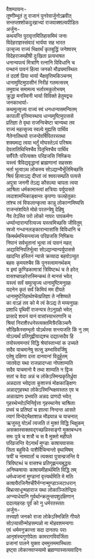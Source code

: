 वैशम्पायनः-  
तूष्णीम्भूतं तु राजानं पुनरेवार्जुनोऽब्रवीत्  
सन्तप्तश्शोकदुःखाभ्यां राजवाक्शल्यपीडितः  
अर्जुनः-  
कथयन्ति पुरावृत्तमितिहासमिमं जनाः  
विदेहराज्ञस्संवादं भार्यया सह भारत  
उत्सृज्य राज्यं भिक्षार्थं कृतबुद्धिं जनेश्वरम्  
विदेहराजमहीषी दुःखिता प्रत्यभाषत  
धनान्यपत्यं मित्राणि रत्नानि विविधानि च  
पन्थानं पावनं हित्वा जनको मौढ्यमास्थितः  
तं ददर्श प्रिया भार्या भैक्षवृत्तिमकिञ्चनम्  
धानामुष्टिमुपासीनं निरीहं गतमत्सरम्  
तमुवाच समामत्य भर्तारमकुतोभयम्  
क्रुद्धा मनस्विनी भार्या विविक्ते हेतुमद्वचः  
जनकाभार्या-  
कथमुत्सृज्य राज्यं स्वं धनधान्यसमन्वितम्  
कापालीं वृत्तिमास्थाय धान्यमुष्टिमुपाससे  
प्रतिज्ञा ते वृथा राजन्विचेष्टा चान्यथा तव  
राज्यं महत्सृज्य स्वल्पे मुह्यसि पार्थिव  
नैतेनातिथयो राजन्देवर्षिपितरस्तथा  
शक्यमद्य त्वया भर्तुं मोघस्तेऽयं परिश्रमः  
देवतातिथिभिश्चैव पितृभिश्चैव पार्थिव  
सर्वैरेतैः परित्यक्तः परिव्रजसि निष्क्रियः  
यस्त्वं त्रैविद्यवृद्धानां ब्राह्मणानां सहस्रशः  
भर्ता भूत्वाऽथ लोकस्य सोऽद्यान्यैर्भूतिमिच्छसि  
श्रियं हित्वाऽद्य दीप्तां त्वं श्ववत्सम्प्रति पत्यसे  
अपुत्रा जननी तेऽद्य कौसल्या चापता त्वया  
आश्रिता धर्मकामास्त्वां क्षत्रियाः पर्युपासते  
त्वदाशामभिकाङ्क्षन्तः कृपणाः फलहेतुकाः  
तांश्च त्वं विफलान्कृत्वा कान्नु लोकान्गमिष्यसि  
राजन्संशयिते मोक्षे परतन्त्रेषु देहिषु  
नैव तेऽस्ति परो लोको नापरः पापकर्मणः  
धर्म्यान्दारान्परित्यज्य यस्त्वमिच्छसि जीवितुम्  
स्रजो गन्धानलङ्कारान्वासांसि विविधानि च  
किमर्थमभिसन्त्यज्य परिव्रजसि निष्क्रियः  
निपानं सर्वभूतानां भूत्वा त्वं पावनं महत्  
अद्याविनिपतिर्भूत्वा सोऽद्यान्यान्पर्युपाससे  
खादन्ति हस्तिनं न्यासे क्रव्यादा बहवोऽप्युत  
बहवः कृमयश्चैव किं पुनस्त्वामनर्थकम्  
य इमां कुण्डिकामात्रां त्रिविष्टब्धं च ते हरेत्  
वासश्चापहरेत्तस्मिन्कथं ते मानसं भवेत्  
यस्त्वं सर्वं समुत्सृज्य धानामुष्टिमनुग्रहः  
यदनेन कृतं सर्वं किमियं मम दीयते  
धानामुष्टेरिहार्थश्चेत्प्रतिज्ञा ते नशिष्यते  
का वाऽहं तव को मे त्वं केऽद्य ते मय्यनुग्रहः  
प्रशाधि पृथिवीं राजन्यत्र तेऽनुग्रहो भवेत्  
प्रासादे शयनं यानं वासांस्याभरणानि च  
श्रियां निराशैरधनेस्त्यक्तमित्रैरकिञ्चनैः  
सौखिकैस्सम्भृतो योऽर्थस्स सन्त्यजति किं नु तम्  
योऽत्यर्थं प्रतिगृह्णीयाद्यश्च दद्यात्सदैव हि  
तयोस्त्वमन्तरं विद्धि श्रेयांस्ताभ्यां क उच्यते  
सदैव याचमानेषु सत्सु डम्भाविवर्जिषु  
एतेषु दक्षिणा दत्ता दानवानां विदुर्हुतम्  
जातवेदा यथा राजन्नादग्ध्वा नोपशाम्यति  
सदैव याचमानो वै तथा शाम्यति न द्विजः  
सतां च वेदा अन्नं च लोकेऽस्मिन्प्रकृतिर्ध्रुवा  
अन्नदाता भवेद्दाता कुशास्त्रं मोक्षकाङ्क्षिणः  
अन्नाद्गृहस्था लोकेऽस्मिन्भिक्षवस्तत एव च  
अन्नात्प्राणः प्रभवति अन्नदः प्राणदो भवेत्  
गृहस्थेभ्योऽभिनिर्वृत्ता गृहस्थानेव चाश्रिताः  
प्रभवं च प्रतिष्ठां च ज्ञात्वा निन्दन्त आसते  
त्यागं विन्देद्भैक्षाशान्न मौढ्यान्न च याचनात्  
ऋजुस्तु योऽर्थं त्यजति तं मुक्तं विद्धि भिक्षुकम्  
असक्तस्सक्तवद्गच्छन्निस्सङ्गो मुक्तबन्धनः  
समः पुत्रे च शत्रौ च स वै मुक्तो महीपते  
परिव्रजन्ति येऽनार्थं मुण्डाः काषायवाससः  
सिता बहुविधैः पाशैर्विचिन्वन्तो वृथामिषम्  
त्रयीं च नामवार्तां च त्यक्त्वा पुत्रान्व्रजन्ति ये  
त्रिविष्टब्धं च वासश्च प्रतिगृह्णन्त्यबुद्धयः  
अनिष्कषायाः काषायमीहार्थमिति विद्धि तम्  
धर्मध्वजानां मुण्डानां वृत्त्यर्थमिति मे मतिः  
काषायैरजिनैश्चीरैर्नग्नान्मुण्डाञ्जटाधरान्  
बिभ्रत्साधून्महाराज यथा लोकाञ्जितेन्द्रियः  
अग्न्याधेयानि गुर्वर्थान्क्रतून्सपशुदक्षिणान्  
ददात्यहरहः पूर्वं को नु धर्मरतस्ततः  
अर्जुनः-  
तत्त्वज्ञो जनको राजा लोकेऽस्मिन्निति गीयते  
सोऽप्यासीन्मोहसम्पन्नो मा मोहवशमन्वगाः  
एवं धर्ममनुक्रान्ता सदा दानतपः पराः  
आनृशंस्यगुणोपेताः कामरागविवर्जिताः  
प्रजानां पालने युक्ता दममुत्तममास्थिताः  
इष्ट्वा लोकानवाप्स्यामो ब्रह्मण्यास्सत्यवादिनः  
